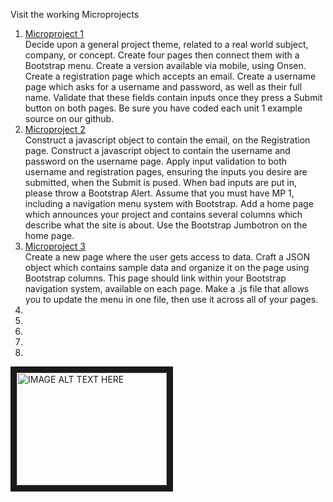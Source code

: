 Visit the working Microprojects
1. [Microproject 1](https://natrivera.github.io/311/micro1/) 
  <br>Decide upon a general project theme, related to a real world subject, company, or concept. 
  Create four pages then connect them with a Bootstrap menu. Create a version available via 
  mobile, using Onsen. Create a registration page which accepts an email. Create a username
  page which asks for a username and password, as well as their full name. Validate that these 
  fields contain inputs once they press a Submit button on both pages. Be sure you have coded 
  each unit 1 example source on our github. 
2. [Microproject 2](https://natrivera.github.io/311/micro2/)
   <br>Construct a javascript object to contain the email, on the Registration page. Construct a 
javascript object to contain the username and password on the username page. Apply input 
validation to both username and registration pages, ensuring the inputs you desire are 
submitted, when the Submit is pused. When bad inputs are put in, please throw a Bootstrap 
Alert. Assume that you must have MP 1, including a navigation menu system with Bootstrap. 
Add a home page which announces your project and contains several columns which describe 
what the site is about. Use the Bootstrap Jumbotron on the home page. 
3. [Microproject 3](https://natrivera.github.io/311/micro3/)
   <br>Create a new page where the user gets access to data. Craft a JSON object which contains 
sample data and organize it on the page using Bootstrap columns. This page should link within 
your Bootstrap navigation system, available on each page. Make a .js file that allows you to 
update the menu in one file, then use it across all of your pages. 
4.
5.
6.
7.
8.


<a href="http://www.youtube.com/watch?feature=player_embedded&v=iQufN1iZ5As
" target="_blank"><img src="http://img.youtube.com/vi/iQufN1iZ5As/0.jpg" 
alt="IMAGE ALT TEXT HERE" width="240" height="180" border="10" /></a>
